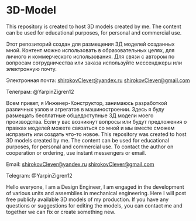# 3D-Model
This repository is created to host 3D models created by me. The content can be used for educational purposes, for personal and commercial use.

Этот репозиторий создан для размещения 3Д моделей созданных мной. Контент можно использовать в образовательных целях, для личного и коммерческого использования. 
Для связи с автором по вопросам сотрудничества или заказа используйте мессенджеры или электронную почту.

Электронная почта: shirokovClever@yandex.ru
                   shirokovClever@gmail.com

Телеграм: @YarpinZigren12

Всем привет, я Инженер-Конструктор, занимаюсь разработкой различных узлов и агрегатов в машиностроении. Здесь я буду размещать бесплатные общедоступные 3Д модели моего производства. Если у вас возникнут вопросы или будут предложения о правках моделей можете связаться со мной и мы вместе сможем исправить или создать что-то новое. 
This repository was created to host 3D models created by me. The content can be used for educational purposes, for personal and commercial use.
To contact the author on cooperation or ordering, use instant messengers or email.

Email: shirokovClever@yandex.ru
       shirokovClever@gmail.com

Telegram: @YarpinZigren12

Hello everyone, I am a Design Engineer, I am engaged in the development of various units and assemblies in mechanical engineering. Here I will post free publicly available 3D models of my production. If you have any questions or suggestions for editing the models, you can contact me and together we can fix or create something new.

